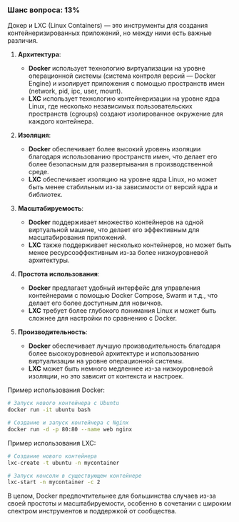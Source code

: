 ### Шанс вопроса: 13%

Докер и LXC (Linux Containers) — это инструменты для создания контейнеризированных приложений, но между ними есть важные различия.

1. **Архитектура**:
   - **Docker** использует технологию виртуализации на уровне операционной системы (система контроля версий — Docker Engine) и изолирует приложения с помощью пространств имен (network, pid, ipc, user, mount).
   - **LXC** использует технологию контейнеризации на уровне ядра Linux, где несколько независимых пользовательских пространств (cgroups) создают изолированное окружение для каждого контейнера.

2. **Изоляция**:
   - **Docker** обеспечивает более высокий уровень изоляции благодаря использованию пространств имен, что делает его более безопасным для развертывания в производственной среде.
   - **LXC** обеспечивает изоляцию на уровне ядра Linux, но может быть менее стабильным из-за зависимости от версий ядра и библиотек.

3. **Масштабируемость**:
   - **Docker** поддерживает множество контейнеров на одной виртуальной машине, что делает его эффективным для масштабирования приложений.
   - **LXC** также поддерживает несколько контейнеров, но может быть менее ресурсоэффективным из-за более низкоуровневой архитектуры.

4. **Простота использования**:
   - **Docker** предлагает удобный интерфейс для управления контейнерами с помощью Docker Compose, Swarm и т.д., что делает его более доступным для новичков.
   - **LXC** требует более глубокого понимания Linux и может быть сложнее для настройки по сравнению с Docker.

5. **Производительность**:
   - **Docker** обеспечивает лучшую производительность благодаря более высокоуровневой архитектуре и использованию виртуализации на уровне операционной системы.
   - **LXC** может быть немного медленнее из-за низкоуровневой изоляции, но это зависит от контекста и настроек.

Пример использования Docker:
```sh
# Запуск нового контейнера с Ubuntu
docker run -it ubuntu bash

# Создание и запуск контейнера с Nginx
docker run -d -p 80:80 --name web nginx
```

Пример использования LXC:
```sh
# Создание нового контейнера
lxc-create -t ubuntu -n mycontainer

# Запуск консоли в существующем контейнере
lxc-start -n mycontainer -c 2
```

В целом, Docker предпочтительнее для большинства случаев из-за своей простоты и масштабируемости, особенно в сочетании с широким спектром инструментов и поддержкой от сообщества.